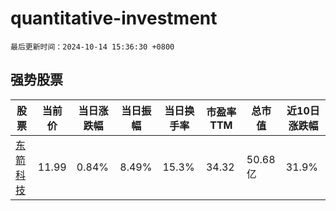 # quantitative-investment

`最后更新时间：2024-10-14 15:36:30 +0800`

## 强势股票

|股票|当前价|当日涨跌幅|当日振幅|当日换手率|市盈率TTM|总市值|近10日涨跌幅|
|----|----|----|----|----|----|----|----|
|[东箭科技](https://xueqiu.com/S/SZ300978)|11.99|0.84%|8.49%|15.3%|34.32|50.68亿|31.9%|
